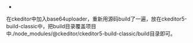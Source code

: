 -

在ckeditor中加入base64uploader，重新用源码build了一遍，放在ckeditor5-build-classic中，把build目录覆盖项目中./node_modules/@ckeditor/ckeditor5-build-classic/build目录即可。
